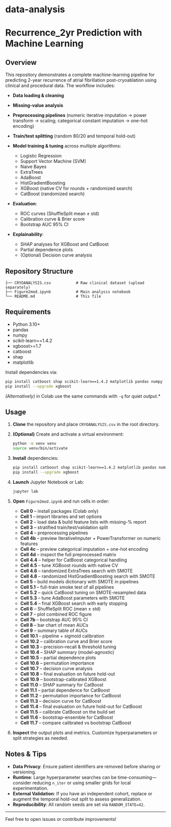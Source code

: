 # data-analysis
# Recurrence\_2yr Prediction with Machine Learning

## Overview

This repository demonstrates a complete machine-learning pipeline for predicting 2-year recurrence of atrial fibrillation post-cryoablation using clinical and procedural data. The workflow includes:

* **Data loading & cleaning**
* **Missing-value analysis**
* **Preprocessing pipelines** (numeric iterative imputation → power transform → scaling; categorical constant imputation → one-hot encoding)
* **Train/test splitting** (random 80/20 and temporal hold-out)
* **Model training & tuning** across multiple algorithms:

  * Logistic Regression
  * Support Vector Machine (SVM)
  * Naive Bayes
  * ExtraTrees
  * AdaBoost
  * HistGradientBoosting
  * XGBoost (native CV for rounds + randomized search)
  * CatBoost (randomized search)
* **Evaluation**:

  * ROC curves (ShuffleSplit mean ± std)
  * Calibration curve & Brier score
  * Bootstrap AUC 95% CI
* **Explainability**:

  * SHAP analyses for XGBoost and CatBoost
  * Partial dependence plots
  * (Optional) Decision curve analysis

## Repository Structure

```
├── CRYOANALYSIS.csv           # Raw clinical dataset (upload separately)
├── Figure2mod.ipynb           # Main analysis notebook
└── README.md                  # This file
```

## Requirements

* Python 3.10+
* pandas
* numpy
* scikit-learn==1.4.2
* xgboost>=1.7
* catboost
* shap
* matplotlib

Install dependencies via:

```bash
pip install catboost shap scikit-learn==1.4.2 matplotlib pandas numpy
pip install --upgrade xgboost
```

*(Alternatively)* in Colab use the same commands with `-q` for quiet output.*

## Usage

1. **Clone** the repository and place `CRYOANALYSIS.csv` in the root directory.
2. **(Optional)** Create and activate a virtual environment:

   ```bash
   python -m venv venv
   source venv/bin/activate
   ```
3. **Install** dependencies:

   ```bash
   pip install catboost shap scikit-learn==1.4.2 matplotlib pandas numpy
   pip install --upgrade xgboost
   ```
4. **Launch** Jupyter Notebook or Lab:

   ```bash
   jupyter lab
   ```
5. **Open** `Figure2mod.ipynb` and run cells in order:

   * **Cell 0** – install packages (Colab only)
   * **Cell 1** – import libraries and set options
   * **Cell 2** – load data & build feature lists with missing-% report
   * **Cell 3** – stratified train/test/validation split
   * **Cell 4** – preprocessing pipelines
   * **Cell 4b** – preview IterativeImputer + PowerTransformer on numeric features
   * **Cell 4c** – preview categorical imputation + one-hot encoding
   * **Cell 4d** – inspect the full preprocessed matrix
   * **Cell 4.4** – helper for CatBoost categorical handling
   * **Cell 4.5** – tune XGBoost rounds with native CV
   * **Cell 4.6** – randomized ExtraTrees search with SMOTE
   * **Cell 4.8** – randomized HistGradientBoosting search with SMOTE
   * **Cell 5** – build models dictionary with SMOTE in pipelines
   * **Cell 5.1** – full-train smoke test of all pipelines
   * **Cell 5.2** – quick CatBoost tuning on SMOTE-resampled data
   * **Cell 5.3** – tune AdaBoost parameters with SMOTE
   * **Cell 5.4** – final XGBoost search with early stopping
   * **Cell 6** – ShuffleSplit ROC (mean ± std)
   * **Cell 7** – plot combined ROC figure
   * **Cell 7b** – bootstrap AUC 95% CI
   * **Cell 8** – bar chart of mean AUCs
   * **Cell 9** – summary table of AUCs
   * **Cell 10.1** – pipeline + sigmoid calibration
   * **Cell 10.2** – calibration curve and Brier score
   * **Cell 10.3** – precision–recall & threshold tuning
   * **Cell 10.4** – SHAP summary (model-agnostic)
   * **Cell 10.5** – partial dependence plots
   * **Cell 10.6** – permutation importance
   * **Cell 10.7** – decision curve analysis
   * **Cell 10.8** – final evaluation on future hold-out
   * **Cell 10.9** – bootstrap-calibrated XGBoost
   * **Cell 11.0** – SHAP summary for CatBoost
   * **Cell 11.1** – partial dependence for CatBoost
   * **Cell 11.2** – permutation importance for CatBoost
   * **Cell 11.3** – decision curve for CatBoost
   * **Cell 11.4** – final evaluation on future hold-out for CatBoost
   * **Cell 11.5** – calibrate CatBoost on the build set
   * **Cell 11.6** – bootstrap-ensemble for CatBoost
   * **Cell 11.7** – compare calibrated vs bootstrap CatBoost
6. **Inspect** the output plots and metrics. Customize hyperparameters or split strategies as needed.

## Notes & Tips

* **Data Privacy**: Ensure patient identifiers are removed before sharing or versioning.
* **Runtime**: Large hyperparameter searches can be time-consuming—consider reducing `n_iter` or using smaller grids for local experimentation.
* **External Validation**: If you have an independent cohort, replace or augment the temporal hold-out split to assess generalization.
* **Reproducibility**: All random seeds are set via `RANDOM_STATE=42`.

---

Feel free to open issues or contribute improvements!
